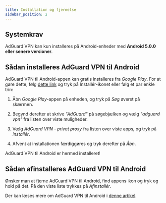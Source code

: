 ```yaml
---
title: Installation og fjernelse
sidebar_position: 2
---
```


## Systemkrav

AdGuard VPN kan kun installeres på Android-enheder med **Android 5.0.0 eller senere versioner**.

## Sådan installeres AdGuard VPN til Android

AdGuard VPN til Android-appen kan gratis installeres fra *Google Play*. For at gøre dette, følg [dette link](https://play.google.com/store/apps/details?id=com.adguard.vpn) og tryk på Installér-ikonet eller følg et par enkle trin:

1. Åbn *Google Play*-appen på enheden, og tryk på *Søg* øverst på skærmen.

2. Begynd derefter at skrive *"AdGuard"* på søgebjælken og vælg *"adguard vpn"* fra listen over viste muligheder.

3. Vælg *AdGuard VPN - privat proxy* fra listen over viste apps, og tryk på *Installér*.

4. Afvent at installationen færdiggøres og tryk derefter på *Åbn*.

AdGuard VPN til Android er hermed installeret!

## Sådan afinstalleres AdGuard VPN til Android

Ønsker man at fjerne AdGuard VPN til Android, find appens ikon og tryk og hold på det. På den viste liste trykkes på *Afinstallér*.

Der kan læses mere om AdGuard VPN til Android i [denne artikel](/adguard-vpn-for-android/overview).
